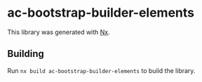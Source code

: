# ac-bootstrap-builder-elements

This library was generated with [Nx](https://nx.dev).

## Building

Run `nx build ac-bootstrap-builder-elements` to build the library.
